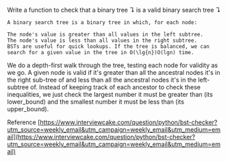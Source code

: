 Write a function to check that a binary tree ↴ is a valid binary search tree ↴

```
A binary search tree is a binary tree in which, for each node:

The node's value is greater than all values in the left subtree.
The node's value is less than all values in the right subtree.
BSTs are useful for quick lookups. If the tree is balanced, we can search for a given value in the tree in O(\lg{n})O(lgn) time.

```

We do a depth-first walk through the tree, testing each node for validity as we go. A given node is valid if it's greater than all the ancestral nodes it's in the right sub-tree of and less than all the ancestral nodes it's in the left-subtree of. Instead of keeping track of each ancestor to check these inequalities, we just check the largest number it must be greater than (its lower_bound) and the smallest number it must be less than (its upper_bound).


Reference
[https://www.interviewcake.com/question/python/bst-checker?utm_source=weekly_email&utm_campaign=weekly_email&utm_medium=email](https://www.interviewcake.com/question/python/bst-checker?utm_source=weekly_email&utm_campaign=weekly_email&utm_medium=email)
